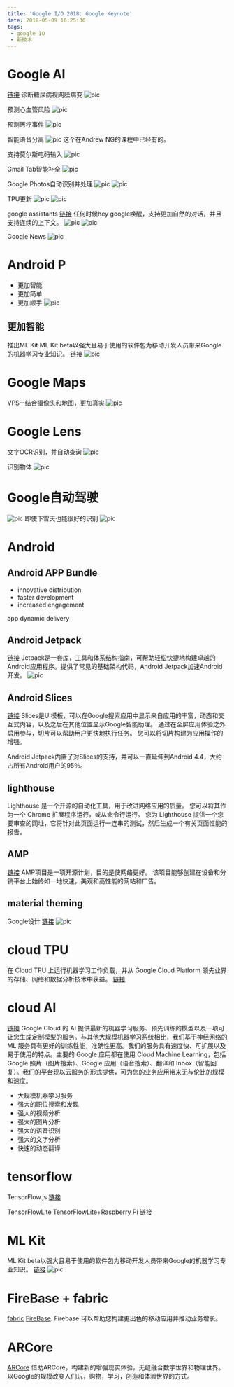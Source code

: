 ```yaml
---
title: 'Google I/O 2018: Google Keynote'
date: 2018-05-09 16:25:36
tags: 
 - google IO
 - 新技术
---
```


# Google AI
[链接](https://ai.google/)
诊断糖尿病视网膜病变
![pic](Google-I-O-2018-Google-Keynote/1.png)

预测心血管风险
![pic](Google-I-O-2018-Google-Keynote/2.png)

预测医疗事件
![pic](Google-I-O-2018-Google-Keynote/3.png)

智能语音分离
![pic](Google-I-O-2018-Google-Keynote/4.png)
这个在Andrew NG的课程中已经有的。

支持莫尔斯电码输入
![pic](Google-I-O-2018-Google-Keynote/5.png)

Gmail Tab智能补全
![pic](Google-I-O-2018-Google-Keynote/6.png)

Google Photos自动识别并处理
![pic](Google-I-O-2018-Google-Keynote/7.png)
![pic](Google-I-O-2018-Google-Keynote/8.png)

TPU更新
![pic](Google-I-O-2018-Google-Keynote/9.png)
![pic](Google-I-O-2018-Google-Keynote/10.png)

google assistants
[链接](https://assistant.google.com/intl/en_us/)
任何时候hey google唤醒，支持更加自然的对话，并且支持连续的上下文。
![pic](Google-I-O-2018-Google-Keynote/11.png)
![pic](Google-I-O-2018-Google-Keynote/12.png)

Google News
![pic](Google-I-O-2018-Google-Keynote/13.png)

# Android P
 - 更加智能
 - 更加简单
 - 更加顺手
![pic](Google-I-O-2018-Google-Keynote/14.png)

## 更加智能
推出ML Kit
ML Kit beta以强大且易于使用的软件包为移动开发人员带来Google的机器学习专业知识。
[链接](https://developers.google.com/ml-kit/)
![pic](Google-I-O-2018-Google-Keynote/15.png)

# Google Maps
VPS--结合摄像头和地图，更加真实
![pic](Google-I-O-2018-Google-Keynote/16.png)

# Google Lens
文字OCR识别，并自动查询
![pic](Google-I-O-2018-Google-Keynote/17.png)

识别物体
![pic](Google-I-O-2018-Google-Keynote/18.png)

# Google自动驾驶
![pic](Google-I-O-2018-Google-Keynote/19.png)
即使下雪天也能很好的识别
![pic](Google-I-O-2018-Google-Keynote/20.png)

# Android
## Android APP Bundle
 - innovative distribution
 - faster development
 - increased engagement

app dynamic delivery

## Android Jetpack
[链接](https://developer.android.com/jetpack/)
Jetpack是一套库，工具和体系结构指南，可帮助轻松快捷地构建卓越的Android应用程序。提供了常见的基础架构代码，Android Jetpack加速Android开发。
![pic](Google-I-O-2018-Google-Keynote/21.png)

## Android Slices
[链接](https://developer.android.com/guide/slices/)
Slices是UI模板，可以在Google搜索应用中显示来自应用的丰富，动态和交互式内容，以及之后在其他位置显示Google智能助理。 通过在全屏应用体验之外启用参与，切片可以帮助用户更快地执行任务。 您可以将切片构建为应用操作的增强。

Android Jetpack内置了对Slices的支持，并可以一直延伸到Android 4.4，大约占所有Android用户的95％。

## lighthouse
Lighthouse 是一个开源的自动化工具，用于改进网络应用的质量。 您可以将其作为一个 Chrome 扩展程序运行，或从命令行运行。 您为 Lighthouse 提供一个您要审查的网址，它将针对此页面运行一连串的测试，然后生成一个有关页面性能的报告。

## AMP
[链接](https://www.ampproject.org/)
AMP项目是一项开源计划，目的是使网络更好。 该项目能够创建在设备和分销平台上始终如一地快速，美观和高性能的网站和广告。

## material theming
Google设计
[链接](https://design.google/library/making-more-with-material/)
![pic](Google-I-O-2018-Google-Keynote/Snipaste_2018-05-09_17-54-06.png)

# cloud TPU
在 Cloud TPU 上运行机器学习工作负载，并从 Google Cloud Platform 领先业界的存储、网络和数据分析技术中获益。
[链接](https://cloud.google.com/tpu/)

# cloud AI
[链接](https://cloud.google.com/products/machine-learning/)
Google Cloud 的 AI 提供最新的机器学习服务、预先训练的模型以及一项可让您生成定制模型的服务。与其他大规模机器学习系统相比，我们基于神经网络的 ML 服务具有更好的训练性能，准确性更高。我们的服务具有速度快、可扩展以及易于使用的特点。主要的 Google 应用都在使用 Cloud Machine Learning，包括 Google 照片（图片搜索）、Google 应用（语音搜索）、翻译和 Inbox（智能回复）。我们的平台现以云服务的形式提供，可为您的业务应用带来无与伦比的规模和速度。
 - 大规模机器学习服务
 - 强大的职位搜索和发现
 - 强大的视频分析
 - 强大的图片分析
 - 强大的语音识别
 - 强大的文字分析
 - 快速的动态翻译

# tensorflow
TensorFlow.js
[链接](https://js.tensorflow.org/)

TensorFlowLite
TensorFlowLite+Raspberry Pi
[链接](https://www.tensorflow.org/mobile/tflite/)

# ML Kit
ML Kit beta以强大且易于使用的软件包为移动开发人员带来Google的机器学习专业知识。
[链接](https://developers.google.com/ml-kit/)
![pic](Google-I-O-2018-Google-Keynote/22.png)

# FireBase + fabric
[fabric](https://get.fabric.io/)
[FireBase](https://firebase.google.com/).
Firebase 可以帮助您构建更出色的移动应用并推动业务增长。

# ARCore
[ARCore](https://developers.google.com/ar/)
借助ARCore，构建新的增强现实体验，无缝融合数字世界和物理世界。 以Google的规模改变人们玩，购物，学习，创造和体验世界的方式。

